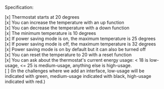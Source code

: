Specification:

[x] Thermostat starts at 20 degrees  
[x] You can increase the temperature with an up function  
[x] You can decrease the temperature with a down function  
[x] The minimum temperature is 10 degrees  
[x] If power saving mode is on, the maximum temperature is 25 degrees  
[x] If power saving mode is off, the maximum temperature is 32 degrees  
[x] Power saving mode is on by default but it can also be turned off  
[x] You can reset the temperature to 20 with a reset function  
[x] You can ask about the thermostat's current energy usage: < 18 is low-usage, <= 25 is medium-usage, anything else is high-usage.  
[ ] (In the challenges where we add an interface, low-usage will be indicated with green, medium-usage indicated with black, high-usage indicated with red.)  
